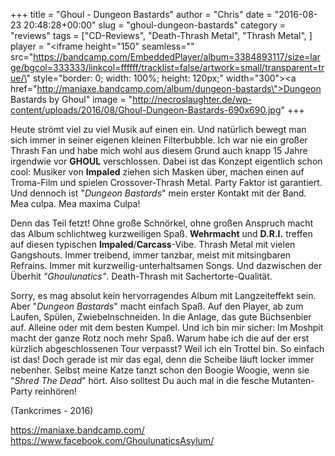 +++
title = "Ghoul - Dungeon Bastards"
author = "Chris"
date = "2016-08-23 20:48:28+00:00"
slug = "ghoul-dungeon-bastards"
category = "reviews"
tags = ["CD-Reviews", "Death-Thrash Metal", "Thrash Metal", ]
player = "<iframe height=\"150\" seamless=\"\" src=\"https://bandcamp.com/EmbeddedPlayer/album=3384893117/size=large/bgcol=333333/linkcol=ffffff/tracklist=false/artwork=small/transparent=true/\" style=\"border: 0; width: 100%; height: 120px;\" width=\"300\"><a href=\"http://maniaxe.bandcamp.com/album/dungeon-bastards\">Dungeon Bastards by Ghoul</a></iframe>"
image = "http://necroslaughter.de/wp-content/uploads/2016/08/Ghoul-Dungeon-Bastards-690x690.jpg"
+++

Heute strömt viel zu viel Musik auf einen ein. Und natürlich bewegt man sich immer in seiner eigenen kleinen Filterbubble. Ich war nie ein großer Thrash Fan und habe mich wohl aus diesem Grund auch knapp 15 Jahre irgendwie vor **GHOUL** verschlossen. Dabei ist das Konzept eigentlich schon cool: Musiker von **Impaled** ziehen sich Masken über, machen einen auf Troma-Film und spielen Crossover-Thrash Metal. Party Faktor ist garantiert. Und dennoch ist "_Dungeon Bastards_" mein erster Kontakt mit der Band. Mea culpa. Mea maxima Culpa!

Denn das Teil fetzt! Ohne große Schnörkel, ohne großen Anspruch macht das Album schlichtweg kurzweiligen Spaß. **Wehrmacht** und **D.R.I.** treffen auf diesen typischen **Impaled**/**Carcass**-Vibe. Thrash Metal mit vielen Gangshouts. Immer treibend, immer tanzbar, meist mit mitsingbaren Refrains. Immer mit kurzweilig-unterhaltsamen Songs. Und dazwischen der Überhit _"Ghoulunatics"_. Death-Thrash mit Sachertorte-Qualität.

Sorry, es mag absolut kein hervorragendes Album mit Langzeiteffekt sein. Aber "_Dungeon Bastards_" macht einfach Spaß. Auf den Player, ab zum Laufen, Spülen, Zwiebelnschneiden. In die Anlage, das gute Büchsenbier auf. Alleine oder mit dem besten Kumpel. Und ich bin mir sicher: Im Moshpit macht der ganze Rotz noch mehr Spaß. Warum habe ich die auf der erst kürzlich abgeschlossenen Tour verpasst? Weil ich ein Trottel bin. So einfach ist das! Doch gerade ist mir das egal, denn die Scheibe läuft locker immer nebenher. Selbst meine Katze tanzt schon den Boogie Woogie, wenn sie "_Shred The Dead_" hört. Also solltest Du auch mal in die fesche Mutanten-Party reinhören!

(Tankcrimes - 2016)


<a href="https://maniaxe.bandcamp.com/">https://maniaxe.bandcamp.com/</a>
<a href="https://www.facebook.com/GhoulunaticsAsylum/">https://www.facebook.com/GhoulunaticsAsylum/</a>

